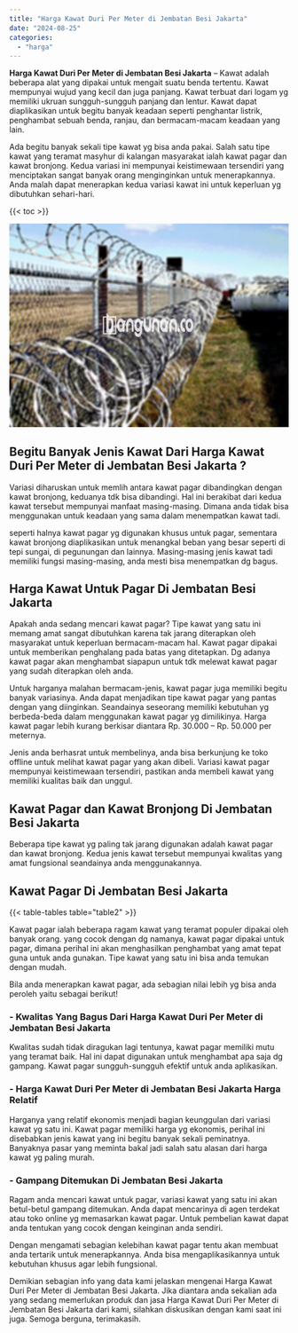 ```yaml
---
title: "Harga Kawat Duri Per Meter di Jembatan Besi Jakarta"
date: "2024-08-25"
categories: 
  - "harga"
---
```


**Harga Kawat Duri Per Meter di Jembatan Besi Jakarta** – Kawat adalah beberapa alat yang dipakai untuk mengait suatu benda tertentu. Kawat mempunyai wujud yang kecil dan juga panjang. Kawat terbuat dari logam yg memiliki ukruan sungguh-sungguh panjang dan lentur. Kawat dapat diaplikasikan untuk begitu banyak keadaan seperti penghantar listrik, penghambat sebuah benda, ranjau, dan bermacam-macam keadaan yang lain.

Ada begitu banyak sekali tipe kawat yg bisa anda pakai. Salah satu tipe kawat yang teramat masyhur di kalangan masyarakat ialah kawat pagar dan kawat bronjong. Kedua variasi ini mempunyai keistimewaan tersendiri yang menciptakan sangat banyak orang menginginkan untuk menerapkannya. Anda malah dapat menerapkan kedua variasi kawat ini untuk keperluan yg dibutuhkan sehari-hari.

{{< toc >}}

![Harga Kawat Duri Per Meter di Jembatan Besi Jakarta](/images/jual-kawat-murah43.png)

## Begitu Banyak Jenis Kawat Dari Harga Kawat Duri Per Meter di Jembatan Besi Jakarta ?

Variasi diharuskan untuk memlih antara kawat pagar dibandingkan dengan kawat bronjong, keduanya tdk bisa dibandingi. Hal ini berakibat dari kedua kawat tersebut mempunyai manfaat masing-masing. Dimana anda tidak bisa menggunakan untuk keadaan yang sama dalam menempatkan kawat tadi.

seperti halnya kawat pagar yg digunakan khusus untuk pagar, sementara kawat bronjong diaplikasikan untuk menangkal beban yang besar seperti di tepi sungai, di pegunungan dan lainnya. Masing-masing jenis kawat tadi memiliki fungsi masing-masing, anda mesti bisa menempatkan dg bagus.

## Harga Kawat Untuk Pagar Di Jembatan Besi Jakarta

Apakah anda sedang mencari kawat pagar? Tipe kawat yang satu ini memang amat sangat dibutuhkan karena tak jarang diterapkan oleh masyarakat untuk keperluan bermacam-macam hal. Kawat pagar dipakai untuk memberikan penghalang pada batas yang ditetapkan. Dg adanya kawat pagar akan menghambat siapapun untuk tdk melewat kawat pagar yang sudah diterapkan oleh anda.

Untuk harganya malahan bermacam-jenis, kawat pagar juga memiliki begitu banyak variasinya. Anda dapat menjadikan tipe kawat pagar yang pantas dengan yang diinginkan. Seandainya seseorang memiliki kebutuhan yg berbeda-beda dalam menggunakan kawat pagar yg dimilikinya. Harga kawat pagar lebih kurang berkisar diantara Rp. 30.000 – Rp. 50.000 per meternya.

Jenis anda berhasrat untuk membelinya, anda bisa berkunjung ke toko offline untuk melihat kawat pagar yang akan dibeli. Variasi kawat pagar mempunyai keistimewaan tersendiri, pastikan anda membeli kawat yang memiliki kualitas baik dan unggul.

## Kawat Pagar dan Kawat Bronjong Di Jembatan Besi Jakarta

Beberapa tipe kawat yg paling tak jarang digunakan adalah kawat pagar dan kawat bronjong. Kedua jenis kawat tersebut mempunyai kwalitas yang amat fungsional seandainya anda menggunakannya.

## Kawat Pagar Di Jembatan Besi Jakarta

{{< table-tables table="table2" >}}

Kawat pagar ialah beberapa ragam kawat yang teramat populer dipakai oleh banyak orang. yang cocok dengan dg namanya, kawat pagar dipakai untuk pagar, dimana perihal ini akan menghasilkan penghambat yang amat tepat guna untuk anda gunakan. Tipe kawat yang satu ini bisa anda temukan dengan mudah.

Bila anda menerapkan kawat pagar, ada sebagian nilai lebih yg bisa anda peroleh yaitu sebagai berikut!

### \- Kwalitas Yang Bagus Dari Harga Kawat Duri Per Meter di Jembatan Besi Jakarta

Kwalitas sudah tidak diragukan lagi tentunya, kawat pagar memiliki mutu yang teramat baik. Hal ini dapat digunakan untuk menghambat apa saja dg gampang. Kawat pagar sungguh-sungguh efektif untuk anda aplikasikan.

### \- Harga Kawat Duri Per Meter di Jembatan Besi Jakarta Harga Relatif

Harganya yang relatif ekonomis menjadi bagian keunggulan dari variasi kawat yg satu ini. Kawat pagar memiliki harga yg ekonomis, perihal ini disebabkan jenis kawat yang ini begitu banyak sekali peminatnya. Banyaknya pasar yang meminta bakal jadi salah satu alasan dari harga kawat yg paling murah.

### \- Gampang Ditemukan Di Jembatan Besi Jakarta

Ragam anda mencari kawat untuk pagar, variasi kawat yang satu ini akan betul-betul gampang ditemukan. Anda dapat mencarinya di agen terdekat atau toko online yg memasarkan kawat pagar. Untuk pembelian kawat dapat anda tentukan yang cocok dengan keinginan anda sendiri.

Dengan mengamati sebagian kelebihan kawat pagar tentu akan membuat anda tertarik untuk menerapkannya. Anda bisa mengaplikasikannya untuk kebutuhan khusus agar lebih fungsional.

Demikian sebagian info yang data kami jelaskan mengenai Harga Kawat Duri Per Meter di Jembatan Besi Jakarta. Jika diantara anda sekalian ada yang sedang memerlukan produk dan jasa Harga Kawat Duri Per Meter di Jembatan Besi Jakarta dari kami, silahkan diskusikan dengan kami saat ini juga. Semoga berguna, terimakasih.
